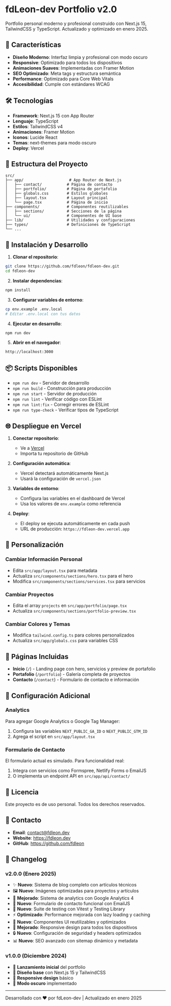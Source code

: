 # fdLeon-dev Portfolio v2.0

Portfolio personal moderno y profesional construido con Next.js 15, TailwindCSS y TypeScript. Actualizado y optimizado en enero 2025.

## 🚀 Características

- **Diseño Moderno**: Interfaz limpia y profesional con modo oscuro
- **Responsive**: Optimizado para todos los dispositivos
- **Animaciones Suaves**: Implementadas con Framer Motion
- **SEO Optimizado**: Meta tags y estructura semántica
- **Performance**: Optimizado para Core Web Vitals
- **Accesibilidad**: Cumple con estándares WCAG

## 🛠️ Tecnologías

- **Framework**: Next.js 15 con App Router
- **Lenguaje**: TypeScript
- **Estilos**: TailwindCSS v4
- **Animaciones**: Framer Motion
- **Iconos**: Lucide React
- **Temas**: next-themes para modo oscuro
- **Deploy**: Vercel

## 📁 Estructura del Proyecto

```
src/
├── app/                    # App Router de Next.js
│   ├── contact/           # Página de contacto
│   ├── portfolio/         # Página de portafolio
│   ├── globals.css        # Estilos globales
│   ├── layout.tsx         # Layout principal
│   └── page.tsx           # Página de inicio
├── components/            # Componentes reutilizables
│   ├── sections/          # Secciones de la página
│   └── ui/                # Componentes de UI base
├── lib/                   # Utilidades y configuraciones
├── types/                 # Definiciones de TypeScript
└── ...
```

## 🚀 Instalación y Desarrollo

1. **Clonar el repositorio**:
```bash
git clone https://github.com/fdleon/fdleon-dev.git
cd fdleon-dev
```

2. **Instalar dependencias**:
```bash
npm install
```

3. **Configurar variables de entorno**:
```bash
cp env.example .env.local
# Editar .env.local con tus datos
```

4. **Ejecutar en desarrollo**:
```bash
npm run dev
```

5. **Abrir en el navegador**:
```
http://localhost:3000
```

## 📦 Scripts Disponibles

- `npm run dev` - Servidor de desarrollo
- `npm run build` - Construcción para producción
- `npm run start` - Servidor de producción
- `npm run lint` - Verificar código con ESLint
- `npm run lint:fix` - Corregir errores de ESLint
- `npm run type-check` - Verificar tipos de TypeScript

## 🌐 Despliegue en Vercel

1. **Conectar repositorio**:
   - Ve a [Vercel](https://vercel.com)
   - Importa tu repositorio de GitHub

2. **Configuración automática**:
   - Vercel detectará automáticamente Next.js
   - Usará la configuración de `vercel.json`

3. **Variables de entorno**:
   - Configura las variables en el dashboard de Vercel
   - Usa los valores de `env.example` como referencia

4. **Deploy**:
   - El deploy se ejecuta automáticamente en cada push
   - URL de producción: `https://fdleon-dev.vercel.app`

## 🎨 Personalización

### Cambiar Información Personal
- Edita `src/app/layout.tsx` para metadata
- Actualiza `src/components/sections/hero.tsx` para el hero
- Modifica `src/components/sections/services.tsx` para servicios

### Cambiar Proyectos
- Edita el array `projects` en `src/app/portfolio/page.tsx`
- Actualiza `src/components/sections/portfolio-preview.tsx`

### Cambiar Colores y Temas
- Modifica `tailwind.config.ts` para colores personalizados
- Actualiza `src/app/globals.css` para variables CSS

## 📱 Páginas Incluidas

- **Inicio** (`/`) - Landing page con hero, servicios y preview de portafolio
- **Portafolio** (`/portfolio`) - Galería completa de proyectos
- **Contacto** (`/contact`) - Formulario de contacto e información

## 🔧 Configuración Adicional

### Analytics
Para agregar Google Analytics o Google Tag Manager:
1. Configura las variables `NEXT_PUBLIC_GA_ID` o `NEXT_PUBLIC_GTM_ID`
2. Agrega el script en `src/app/layout.tsx`

### Formulario de Contacto
El formulario actual es simulado. Para funcionalidad real:
1. Integra con servicios como Formspree, Netlify Forms o EmailJS
2. O implementa un endpoint API en `src/app/api/contact/`

## 📄 Licencia

Este proyecto es de uso personal. Todos los derechos reservados.

## 🤝 Contacto

- **Email**: contact@fdleon.dev
- **Website**: https://fdleon.dev
- **GitHub**: https://github.com/fdleon

## 📝 Changelog

### v2.0.0 (Enero 2025)
- ✨ **Nuevo**: Sistema de blog completo con artículos técnicos
- 🖼️ **Nuevo**: Imágenes optimizadas para proyectos y artículos
- 🔧 **Mejorado**: Sistema de analytics con Google Analytics 4
- 📧 **Nuevo**: Formulario de contacto funcional con EmailJS
- 🧪 **Nuevo**: Suite de testing con Vitest y Testing Library
- ⚡ **Optimizado**: Performance mejorada con lazy loading y caching
- 🎨 **Nuevo**: Componentes UI reutilizables y optimizados
- 📱 **Mejorado**: Responsive design para todos los dispositivos
- 🔒 **Nuevo**: Configuración de seguridad y headers optimizados
- 📊 **Nuevo**: SEO avanzado con sitemap dinámico y metadata

### v1.0.0 (Diciembre 2024)
- 🚀 **Lanzamiento inicial** del portfolio
- 🎨 **Diseño base** con Next.js 15 y TailwindCSS
- 📱 **Responsive design** básico
- 🌙 **Modo oscuro** implementado

---

Desarrollado con ❤️ por fdLeon-dev | Actualizado en enero 2025
